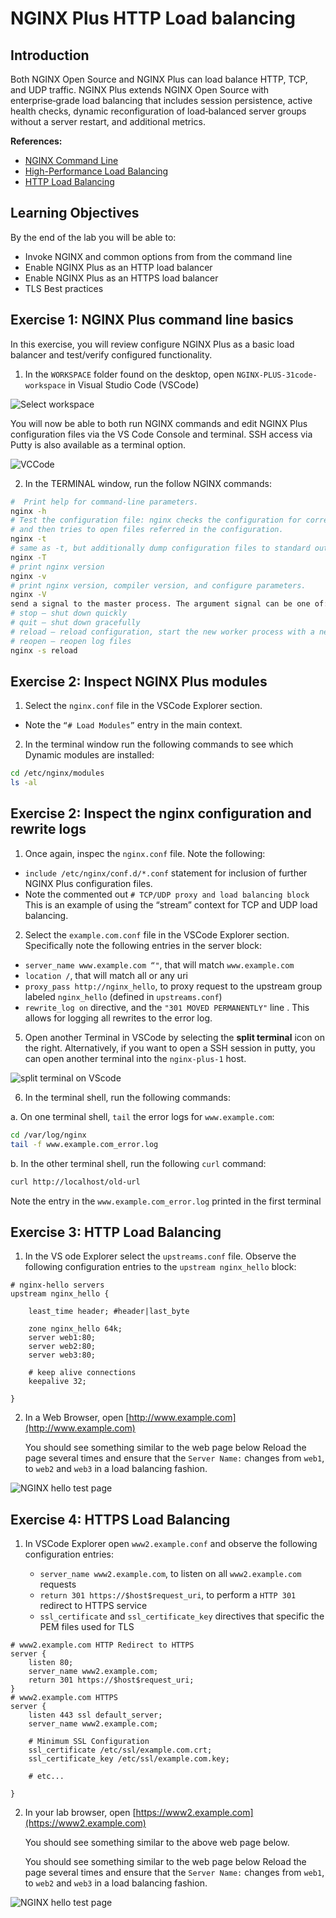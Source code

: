 # NGINX Plus HTTP Load balancing

## Introduction

Both NGINX Open Source and NGINX Plus can load balance HTTP, TCP, and UDP traffic. NGINX Plus extends NGINX Open Source 
with enterprise‑grade load balancing that includes session persistence, active health checks, dynamic reconfiguration of 
load‑balanced server groups without a server restart, and additional metrics.

**References:** 
 * [NGINX Command Line](https://www.nginx.com/resources/wiki/start/topics/tutorials/commandline/)
 * [High-Performance Load Balancing](https://www.nginx.com/products/nginx/load-balancing/)
 * [HTTP Load Balancing](https://docs.nginx.com/nginx/admin-guide/load-balancer/http-load-balancer/)

## Learning Objectives 

By the end of the lab you will be able to: 

 * Invoke NGINX and common options from from the command line
 * Enable NGINX Plus as an HTTP load balancer 
 * Enable NGINX Plus as an HTTPS load balancer 
 * TLS Best practices 

## Exercise 1: NGINX Plus command line basics

In this exercise, you will review configure NGINX Plus as a basic load balancer and test/verify configured functionality.   

1. In the `WORKSPACE` folder found on the desktop, open `NGINX-PLUS-31code-workspace` in Visual Studio Code (VSCode)

![Select workspace](media/2020-06-26_12-41.png)

You will now be able to both run NGINX commands and edit NGINX Plus configuration files via the VS Code Console and 
terminal. SSH access via Putty is also available as a terminal option. 

![VCCode](media/2020-06-26_12-42.png)

2. In the TERMINAL window, run the follow NGINX commands: 

```bash
#  Print help for command-line parameters.
nginx -h 
# Test the configuration file: nginx checks the configuration for correct syntax, 
# and then tries to open files referred in the configuration.
nginx -t 
# same as -t, but additionally dump configuration files to standard output
nginx -T 
# print nginx version
nginx -v
# print nginx version, compiler version, and configure parameters.
nginx -V 
send a signal to the master process. The argument signal can be one of:
# stop — shut down quickly
# quit — shut down gracefully
# reload — reload configuration, start the new worker process with a new configuration, gracefully shut down old worker processes.
# reopen — reopen log files
nginx -s reload 
```

## Exercise 2: Inspect NGINX Plus modules

1. Select the `nginx.conf` file in the VSCode Explorer section. 

 * Note the `“# Load Modules”` entry in the main context. 

2. In the terminal window run the following commands to see which Dynamic modules are installed: 

```bash
cd /etc/nginx/modules  
ls -al 
```

## Exercise 2: Inspect the nginx configuration and rewrite logs

1. Once again, inspec the `nginx.conf` file. Note the following:

 * `include /etc/nginx/conf.d/*.conf` statement for inclusion of further NGINX Plus configuration files.
 * Note the commented out `# TCP/UDP proxy and load balancing block` This is an example of using the “stream” context 
   for TCP and UDP load balancing. 
  
2. Select the `example.com.conf` file in the VSCode Explorer section. Specifically note the following entries in the 
   server block: 

 * `server_name www.example.com “"`, that will match `www.example.com`
 * `location /`, that will match all or any uri 
 * `proxy_pass http://nginx_hello`, to proxy request to the upstream group labeled `nginx_hello` (defined in `upstreams.conf`) 
 * `rewrite_log on` directive, and the `"301 MOVED PERMANENTLY"` line . This allows for logging all rewrites to the error log. 

5. Open another Terminal in VSCode by selecting the **split terminal** icon on the right.
   Alternatively, if you want to open a SSH session in putty, you can open another terminal into the `nginx-plus-1` host. 

![split terminal on VScode](media/2020-06-26_12-53.png)
 
6. In the terminal shell, run the following commands:

 a. On one terminal shell, `tail` the error logs for `www.example.com`: 

```bash
cd /var/log/nginx 
tail -f www.example.com_error.log 
```

 b. In the other terminal shell, run the following `curl` command: 
 
```bash
curl http://localhost/old-url 
```

Note the entry in the `www.example.com_error.log` printed in the first terminal

## Exercise 3: HTTP Load Balancing

1. In the VS ode Explorer select the `upstreams.conf` file. Observe the following configuration entries to the 
   `upstream nginx_hello` block: 

```nginx
# nginx-hello servers 
upstream nginx_hello {

    least_time header; #header|last_byte 

    zone nginx_hello 64k;
    server web1:80;
    server web2:80;
    server web3:80; 

    # keep alive connections
    keepalive 32;

}
```

2. In a Web Browser, open [http://www.example.com](http://www.example.com)

   You should see something similar to the web page below 
   Reload the page several times and ensure that the `Server Name:` changes from `web1`, to `web2` and `web3` in a load 
   balancing fashion. 

![NGINX hello test page](media/2020-06-26_13-04.png)

## Exercise 4: HTTPS Load Balancing

1. In VSCode Explorer open `www2.example.conf` and observe the following configuration entries: 

   * `server_name www2.example.com`, to listen on all `www2.example.com` requests
   * `return 301 https://$host$request_uri`, to perform a `HTTP 301` redirect to HTTPS service
   * `ssl_certificate` and `ssl_certificate_key` directives that specific the PEM files used for TLS

```nginx
# www2.example.com HTTP Redirect to HTTPS
server {
    listen 80;
    server_name www2.example.com;
    return 301 https://$host$request_uri;
}
# www2.example.com HTTPS
server {
    listen 443 ssl default_server;
    server_name www2.example.com;

    # Minimum SSL Configuration
    ssl_certificate /etc/ssl/example.com.crt;
    ssl_certificate_key /etc/ssl/example.com.key;

    # etc...

}
```

2. In your lab browser, open [https://www2.example.com](https://www2.example.com)

   You should see something similar to the above web page below. 

   You should see something similar to the web page below 
   Reload the page several times and ensure that the `Server Name:` changes from `web1`, to `web2` and `web3` in a load 
   balancing fashion. 
   
![NGINX hello test page](media/2020-06-26_13-04.png)